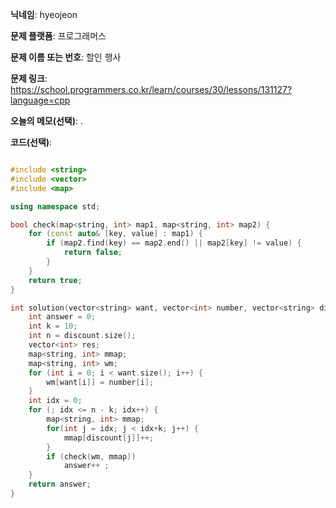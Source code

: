 **닉네임**: hyeojeon

**문제 플랫폼**: 프로그래머스

**문제 이름 또는 번호**: 할인 행사

**문제 링크**: https://school.programmers.co.kr/learn/courses/30/lessons/131127?language=cpp

**오늘의 메모(선택)**: .

**코드(선택)**:

```cpp

#include <string>
#include <vector>
#include <map>

using namespace std;

bool check(map<string, int> map1, map<string, int> map2) {
    for (const auto& [key, value] : map1) {
        if (map2.find(key) == map2.end() || map2[key] != value) {
            return false;
        }
    }
    return true;
}

int solution(vector<string> want, vector<int> number, vector<string> discount) {
    int answer = 0;
    int k = 10;
    int n = discount.size();
    vector<int> res;
    map<string, int> mmap;
    map<string, int> wm;
    for (int i = 0; i < want.size(); i++) {
        wm[want[i]] = number[i];
    }
    int idx = 0;
    for (; idx <= n - k; idx++) {
        map<string, int> mmap;
        for(int j = idx; j < idx+k; j++) {
            mmap[discount[j]]++;
        }
        if (check(wm, mmap))
            answer++ ;
    }
    return answer;
}

```
